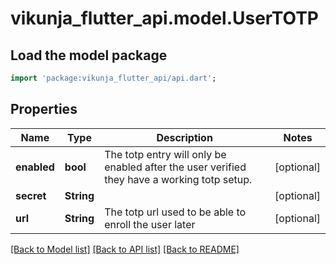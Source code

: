 # vikunja_flutter_api.model.UserTOTP

## Load the model package
```dart
import 'package:vikunja_flutter_api/api.dart';
```

## Properties
Name | Type | Description | Notes
------------ | ------------- | ------------- | -------------
**enabled** | **bool** | The totp entry will only be enabled after the user verified they have a working totp setup. | [optional] 
**secret** | **String** |  | [optional] 
**url** | **String** | The totp url used to be able to enroll the user later | [optional] 

[[Back to Model list]](../README.md#documentation-for-models) [[Back to API list]](../README.md#documentation-for-api-endpoints) [[Back to README]](../README.md)


